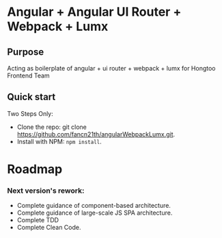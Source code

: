 # Angular + Angular UI Router + Webpack + Lumx

## Purpose
Acting as boilerplate of angular + ui router + webpack + lumx for Hongtoo Frontend Team 

## Quick start

Two Steps Only:

- Clone the repo: git clone https://github.com/fancn21th/angularWebpackLumx.git.
- Install with NPM: `npm install`.

# Roadmap

### Next version's rework:

 - Complete guidance of component-based architecture.
 - Complete guidance of large-scale JS SPA architecture.
 - Complete TDD 
 - Complete Clean Code.

